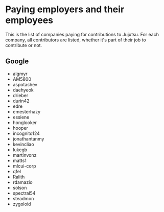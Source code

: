# Paying employers and their employees

This is the list of companies paying for contributions to Jujutsu. For each
company, all contributors are listed, whether it's part of their job to
contribute or not.

## Google

* algmyr
* AM5800
* aspotashev
* daehyeok
* drieber
* durin42
* edre
* emesterhazy
* essiene
* honglooker
* hooper
* incognito124
* jonathantanmy
* kevincliao
* lukegb
* martinvonz
* matts1
* mlcui-corp
* qfel
* Ralith
* rdamazio
* solson
* spectral54
* steadmon
* zygoloid
